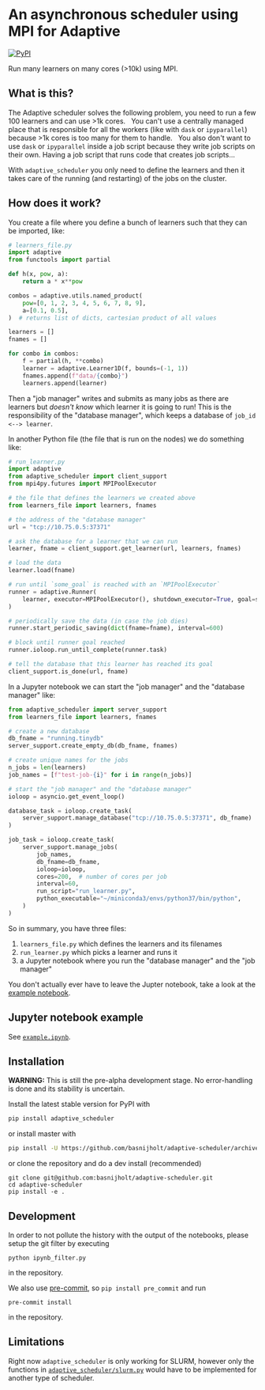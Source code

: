 # An asynchronous scheduler using MPI for Adaptive

[![PyPI](https://img.shields.io/pypi/v/adaptive-scheduler.svg)](https://pypi.python.org/pypi/adaptive-scheduler)

Run many learners on many cores (>10k) using MPI.


## What is this?

The Adaptive scheduler solves the following problem, you need to run a few 100 learners and can use >1k cores.
 
You can't use a centrally managed place that is responsible for all the workers (like with `dask` or `ipyparallel`) because >1k cores is too many for them to handle.
 
You also don't want to use `dask` or `ipyparallel` inside a job script because they write job scripts on their own. Having a job script that runs code that creates job scripts...

With `adaptive_scheduler` you only need to define the learners and then it takes care of the running (and restarting) of the jobs on the cluster.


## How does it work?

You create a file where you define a bunch of learners such that they can be imported, like:
```python
# learners_file.py
import adaptive
from functools import partial

def h(x, pow, a):
    return a * x**pow

combos = adaptive.utils.named_product(
    pow=[0, 1, 2, 3, 4, 5, 6, 7, 8, 9],
    a=[0.1, 0.5],
)  # returns list of dicts, cartesian product of all values

learners = []
fnames = []

for combo in combos:
    f = partial(h, **combo)
    learner = adaptive.Learner1D(f, bounds=(-1, 1))
    fnames.append(f"data/{combo}")
    learners.append(learner)
```

Then a "job manager" writes and submits as many jobs as there are learners but _doesn't know_ which learner it is going to run!
This is the responsibility of the "database manager", which keeps a database of `job_id <--> learner`.

In another Python file (the file that is run on the nodes) we do something like:
```python
# run_learner.py
import adaptive
from adaptive_scheduler import client_support
from mpi4py.futures import MPIPoolExecutor

# the file that defines the learners we created above
from learners_file import learners, fnames

# the address of the "database manager"
url = "tcp://10.75.0.5:37371"

# ask the database for a learner that we can run
learner, fname = client_support.get_learner(url, learners, fnames)

# load the data
learner.load(fname)

# run until `some_goal` is reached with an `MPIPoolExecutor`
runner = adaptive.Runner(
    learner, executor=MPIPoolExecutor(), shutdown_executor=True, goal=some_goal
)

# periodically save the data (in case the job dies)
runner.start_periodic_saving(dict(fname=fname), interval=600)

# block until runner goal reached
runner.ioloop.run_until_complete(runner.task)

# tell the database that this learner has reached its goal
client_support.is_done(url, fname)
```

In a Jupyter notebook we can start the "job manager" and the "database manager" like:
```python
from adaptive_scheduler import server_support
from learners_file import learners, fnames

# create a new database
db_fname = "running.tinydb"
server_support.create_empty_db(db_fname, fnames)

# create unique names for the jobs
n_jobs = len(learners)
job_names = [f"test-job-{i}" for i in range(n_jobs)]

# start the "job manager" and the "database manager"
ioloop = asyncio.get_event_loop()

database_task = ioloop.create_task(
    server_support.manage_database("tcp://10.75.0.5:37371", db_fname)
)

job_task = ioloop.create_task(
    server_support.manage_jobs(
        job_names,
        db_fname=db_fname,
        ioloop=ioloop,
        cores=200,  # number of cores per job
        interval=60,
        run_script="run_learner.py",
        python_executable="~/miniconda3/envs/python37/bin/python",
    )
)
```

So in summary, you have three files:
1. `learners_file.py` which defines the learners and its filenames
2. `run_learner.py` which picks a learner and runs it
3. a Jupyter notebook where you run the "database manager" and the "job manager"

You don't actually ever have to leave the Jupter notebook, take a look at the [example notebook](example.ipynb).


## Jupyter notebook example

See [`example.ipynb`](example.ipynb).


## Installation

**WARNING:** This is still the pre-alpha development stage. No error-handling is done and its stability is uncertain.

Install the latest stable version for PyPI with
```bash
pip install adaptive_scheduler
```

or install master with
```bash
pip install -U https://github.com/basnijholt/adaptive-scheduler/archive/master.zip
```
or clone the repository and do a dev install (recommended)
```
git clone git@github.com:basnijholt/adaptive-scheduler.git
cd adaptive-scheduler
pip install -e .
```


## Development

In order to not pollute the history with the output of the notebooks, please setup the git filter by executing
```
python ipynb_filter.py
```
in the repository.

We also use [pre-commit](https://pre-commit.com), so `pip install pre_commit` and run
```
pre-commit install
```
in the repository.


## Limitations

Right now `adaptive_scheduler` is only working for SLURM, however only the functions in [`adaptive_scheduler/slurm.py`](adaptive_scheduler/slurm.py) would have to be implemented for another type of scheduler.
